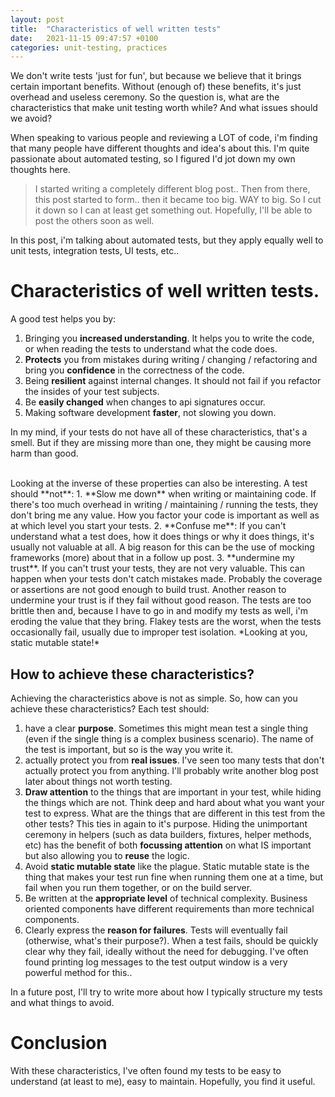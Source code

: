 ```yaml
---
layout: post
title:  "Characteristics of well written tests"
date:   2021-11-15 09:47:57 +0100
categories: unit-testing, practices
---
```


We don't write tests 'just for fun', but because we believe that it brings certain important benefits. Without (enough of) these benefits, it's 
just overhead and useless ceremony. So the question is, what are the characteristics that make unit testing worth while? And what issues should we avoid?

When speaking to various people and reviewing a LOT of code, i'm finding that many people have different thoughts and idea's about this. I'm quite passionate about automated testing, so I figured I'd jot down my own thoughts here.  

> I started writing a completely different blog post.. Then from there, this post started to form.. then it became too big. WAY to big. So I cut it down so I can at least get something out. Hopefully, I'll be able to post the others soon as well. 

In this post, i'm talking about automated tests, but they apply equally well to unit tests, integration tests, UI tests, etc..

# Characteristics of well written tests. 

A good test helps you by:

1. Bringing you **increased understanding**. It helps you to write the code, or when reading the tests to understand what the code does. 
2. **Protects** you from mistakes during writing / changing / refactoring and bring you **confidence** in the correctness of the code. 
3. Being **resilient** against internal changes. It should not fail if you refactor the insides of your test subjects. 
4. Be **easily changed** when changes to api signatures occur.
5. Making software development **faster**, not slowing you down. 
   

In my mind, if your tests do not have all of these characteristics, that's a smell. But if they are missing more than one, they might be causing more
harm than good. 

<br>
Looking at the inverse of these properties can also be interesting. A test should **not**: 
1. **Slow me down** when writing or maintaining code. If there's too much overhead in writing / maintaining / running the tests, they don't bring me any value. How you factor your code is important as well as at which level you start your tests.  
2. **Confuse me**: If you can't understand what a test does, how it does things or why it does things, it's usually not valuable at all. A big reason for this can be the use of mocking frameworks (more) about that in a follow up post. 
3. **undermine my trust**. If you can't trust your tests, they are not very valuable. This can happen when your tests don't catch mistakes made. Probably the coverage or assertions are not good enough to build trust. Another reason to undermine your trust is if they fail without good reason. The tests are too brittle then and, because I have to go in and modify my tests as well, i'm eroding the value that they bring. Flakey tests are the worst, when the tests occasionally fail, usually due to improper test isolation. *Looking at you, static mutable state!*

## How to achieve these characteristics? 

Achieving the characteristics above is not as simple. So, how can you achieve these characteristics?
Each test should:
1. have a clear **purpose**. Sometimes this might mean test a single thing (even if the single thing is a complex business scenario). The name of the test is important, but so is the way you write it. 
2. actually protect you from **real issues**. I've seen too many tests that don't actually protect you from anything. I'll probably write another blog post later about things not worth testing. 
3. **Draw attention** to the things that are important in your test, while hiding the things which are not. Think deep and hard about what you want your test to express. What are the things that are different in this test from the other tests? This ties in again to it's purpose. Hiding the unimportant ceremony in helpers (such as data builders, fixtures, helper methods, etc) has the benefit of both **focussing attention** on what IS important but also allowing you to **reuse** the logic. 
4. Avoid **static mutable state** like the plague. Static mutable state is the thing that makes your test run fine when running them one at a time, but fail when you run them together, or on the build server. 
5. Be written at the **appropriate level** of technical complexity. Business oriented components have different requirements than more technical components. 
6. Clearly express the **reason for failures**. Tests will eventually fail (otherwise, what's their purpose?). When a test fails, should be quickly clear why they fail, ideally without the need for debugging. I've often found printing log messages to the test output window is a very powerful method for this.. 

In a future post, I'll try to write more about how I typically structure my tests and what things to avoid. 

# Conclusion

With these characteristics, I've often found my tests to be easy to understand (at least to me), easy to maintain. Hopefully, you find it useful. 




